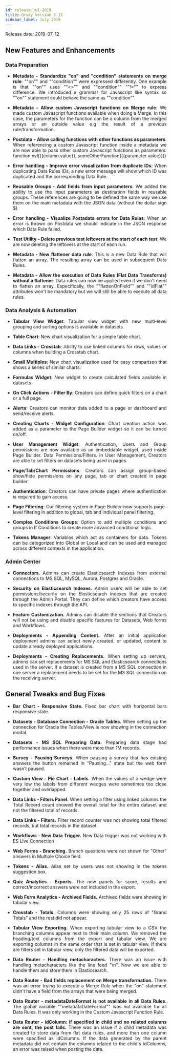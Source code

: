 ```yaml
---
id: release-jul-2019
title: Qrvey Version 3.13
sidebar_label: July 2019
---
```

<div style="text-align: justify">

Release date: 2019-07-12
## New Features and Enhancements

### Data Preparation

* **Metadata - Standardize "on" and "condition" statements on merge rule**: ""on"" and ""condition"" were expressed differently. One example is that ""on"" uses ""<>"" and ""condition"" ""!="" to express difference. We introduced a grammar for Javascript like syntax so ""on"" statement could behave the same as ""condition"".


* **Metadata - Allow custom Javascript functions on Merge rule**: We made custom Javascript functions available when doing a Merge. In this case, the parameters for the function can be a column from the merged arrays or an outside value e.g the result of a previous rule/transformation.

* **Postdata - Allow calling functions with other functions as parameters**: When referencing a custom Javascript function inside a metadata we are now able to pass other custom Javascript functions as parameters: function.nvl({{column.value}}, someOtherFunction({{parameter.value}}))


* **Error handling - Improve error visualization from duplicate IDs**: When duplicating Data Rules IDs, a new error message will show which ID was duplicated and the corresponding Data Rule.


* **Reusable Groups - Add fields from input parameters**: We added the ability to use the input parameters as destination fields in reusable groups. These references are going to be defined the same way we use them on the main metadata with the JSON data (without the dollar sign $)


* **Error handling - Visualize Postadata errors for Data Rules**: When an error is thrown on Postdata we should indicate in the JSON response which Data Rule failed.


* **Test Utility - Delete previous test leftovers at the start of each test**: We are now deleting the leftovers at the start of each run.


* **Metadata - New flattener data rule**: This is a new Data Rule that will flatten an array. The resulting array can be used in subsequent Data Rules.


* **Metadata - Allow the execution of Data Rules (Flat Data Transforms) without a flattener**: Data rules can now be applied even if we don't need to flatten an array. Especifically, the ""flattenOnField"" and ""idFlat"" attributes won't be mandatory but we will still be able to execute all data rules.


### Data Analysis & Automation

* **Tabular View Widget**: Tabular view widget with new multi-level grouping and sorting options is available in datasets.


* **Table Chart**: New chart visualization for a simple table chart.


* **Data Links - Crosstab**: Ability to use linked columns for rows, values or columns when building a Crosstab chart. 


* **Small Multiples**: New chart visualization used for easy comparison that shows a series of similar charts. 


* **Formulas Widget**: New widget to create calculated fields available in datasets.

* **On Click Actions - Filter By**: Creators can define quick filters on a chart or a full page.
 
* **Alerts**: Creators can monitor data added to a page or dashboard and send/receive alerts. 


* **Creating Charts - Widget Configuration**: Chart creation action was added as a parameter to the Page Builder widget so it can be turned on/off.


* **User Management Widget**: Authentication, Users and Group permissions are now available as an embeddable widget, used inside Page Builder. 
Data Permissions/Filters. In User Management, Creators are able to set filters on datasets being used in pages.


* **Page/Tab/Chart Permissions**: Creators can assign group-based show/hide permissions on any page, tab or chart created in page builder.  


* **Authentication**: Creators can have private pages where authentication is required to gain access.


* **Page Filtering**: Our filtering system in Page Builder now supports page-level filtering in addition to global, tab and individual panel filtering. 


* **Complex Conditions Groups**: Option to add multiple conditions and groups in If Conditions to create more advanced conditional logic. 


* **Tokens Manager**: Variables which act as containers for data. Tokens can be categorized into Global or Local and can be used and managed across different contexts in the application.


### Admin Center

*   **Connectors.** Admins can create Elasticsearch Indexes from external connections to MS SQL, MySQL, Aurora, Postgres and Oracle.

*   **Security on Elasticsearch Indexes.** Admin users will be able to set permissions/security on the Elasticsearch indexes that are created through the Admin Portal. They can define which creators have access to specific indexes through the API.  

*   **Feature Customization.** Admins can disable the sections that Creators will not be using and disable specific features for Datasets, Web forms and Workflows.

*   **Deployments - Appending Content.** After an initial application deployment admins can select newly created, or updated, content to update already deployed applications.

*   **Deployments - Creating Replacements.** When setting up servers, admins can set replacements for MS SQL and Elasticsearch connections used in the server. If a dataset is created from a MS SQL connection in one server a replacement needs to be set for the MS SQL connection on the receiving server.




## **General Tweaks and Bug Fixes** 

*   **Bar Chart - Responsive State.** Fixed bar chart with horizontal bars responsive state. 

*   **Datasets - Database Connection -  Oracle Tables.** When setting up the connection for Oracle the Tables/View is now showing in the connection modal.  

*   **Datasets - MS SQL Preparing Data.** Preparing data stage had performance issues when there were more than 1M records. 

*   **Survey - Pausing Surveys.** When pausing a survey that has existing answers the button remained in "Pausing..." state but the web form wasn’t paused. 

*   **Custom View - Pie Chart - Labels.** When the values of a wedge were very low the labels from different wedges were sometimes too close together and overlapped.  

*   **Data Links - Filters Panel.**	When setting a filter using linked columns the Total Record count showed the overall total for the entire dataset and not the filtered total of records. 

*   **Data Links - Filters.** 	Filter record counter was not showing total filtered records, but total records in the dataset. 

*   **Workflows - New Data Trigger.** New Data trigger was not working with ES Live Connection 

*   **Web Forms - Branching.** Branch questions were not shown for "Other" answers in Multiple Choice field. 

*   **Tokens - Alias.** Alias set by users was not showing in the tokens suggestion box. 

*   **Quiz Analytics - Exports.** The new panels for score, results and correct/incorrect answers were not included in the export. 

*   **Web Form Analytics - Archived Fields.** Archived fields were showing in tabular view.

*   **Crosstab - Totals.** Columns were showing only 25 rows of "Grand Totals" and the rest did not appear. 

*   **Tabular View Exporting.** When exporting tabular view to a CSV the branching columns appear next to their main column. We removed the heading/text columns from the export and tabular view. We are exporting columns in the same order that is set in tabular view. If there are filters set in tabular view, only the filtered data will be exported.  

*   **Data Router - Handling metacharacters.** There was an issue with handling metacharacters like the line feed "\n". Now we are able to handle them and store them in Elasticsearch. 

*   **Data Router - Bad fields replacement on Merge transformation.** There was an error trying to execute a Merge Rule when the "on" statement didn't have a field from the arrays that were being merged. 

*   **Data Router - metadataDateFormat is not available in all Data Rules.** The global variable ""metadataDateFormat"" was not available for all Data Rules. It was only working in the Custom Javascript Function Rule. 

*   **Data Router - idColumn: if specified in child and no related columns are sent, the post fails.** There was an issue if a child metadata was created to store data from flat data rules, and more than one column were specified as idColumns. If the data generated by the parent metadata did not contain the columns related to the child's idColumns, an error was raised when posting the data.

